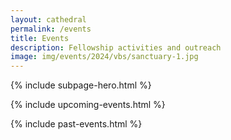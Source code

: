 ```yaml
---
layout: cathedral
permalink: /events
title: Events
description: Fellowship activities and outreach
image: img/events/2024/vbs/sanctuary-1.jpg
---
```


{% include subpage-hero.html %}

{% include upcoming-events.html %}

{% include past-events.html %}
